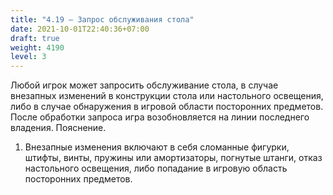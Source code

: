```yaml
---
title: "4.19 – Запрос обслуживания стола"
date: 2021-10-01T22:40:36+07:00
draft: true
weight: 4190
level: 3
---
```


Любой игрок может запросить обслуживание стола, в случае внезапных изменений в конструкции
стола или настольного освещения, либо в случае обнаружения в игровой области посторонних
предметов. После обработки запроса игра возобновляется на линии последнего владения.
Пояснение.

1. Внезапные изменения включают в себя сломанные фигурки, штифты, винты, пружины или амортизаторы, погнутые штанги, отказ настольного освещения, либо попадание в игровую область посторонних предметов.